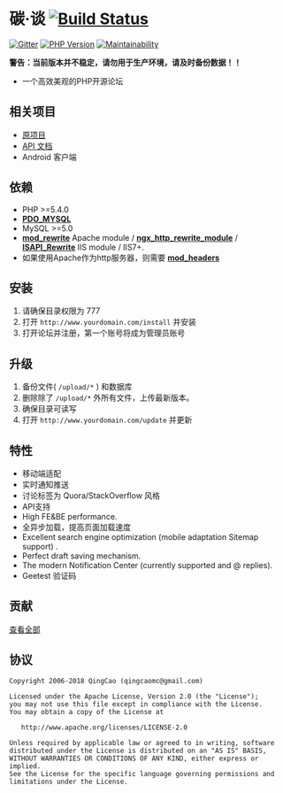 # 碳·谈    [![Build Status](https://travis-ci.org/qcminecraft/Carbon-Forum-F.svg?branch=master)](https://travis-ci.org/qcminecraft/Carbon-Forum-F)
[![Gitter](https://badges.gitter.im/Join%20Chat.svg)](https://gitter.im/Carbon-Forum-F/Lobby) [![PHP Version](https://img.shields.io/badge/php-5.4%2B-green.svg)](https://github.com/qcminecraft/Carbon-Forum-F) [![Maintainability](https://api.codeclimate.com/v1/badges/e52639f89f3939c05ea7/maintainability)](https://codeclimate.com/github/qcminecraft/Carbon-Forum-F/maintainability)

**警告：当前版本并不稳定，请勿用于生产环境，请及时备份数据！！**

* 一个高效美观的PHP开源论坛


## 相关项目

* [原项目](https://github.com/lincanbin/Carbon-Forum)
* [API 文档](https://github.com/lincanbin/Carbon-Forum-API-Documentation)
* Android 客户端

## 依赖

* PHP >=5.4.0
* [__PDO_MYSQL__](http://php.net/manual/en/ref.pdo-mysql.php)
* MySQL >=5.0
* [__mod_rewrite__](http://httpd.apache.org/docs/2.2/mod/mod_rewrite.html) Apache module / [__ngx_http_rewrite_module__](https://github.com/qcminecraft/Carbon-Forum-F/blob/master/nginx.conf) / [__ISAPI_Rewrite__](http://www.helicontech.com/isapi_rewrite/) IIS module / IIS7+. 
* 如果使用Apache作为http服务器，则需要 [__mod_headers__](http://httpd.apache.org/docs/2.2/mod/mod_headers.html)

## 安装

1. 请确保目录权限为 777
2. 打开 ```http://www.yourdomain.com/install``` 并安装
3. 打开论坛并注册，第一个账号将成为管理员账号

## 升级

1. 备份文件( ```/upload/*``` ) 和数据库
2. 删除除了 ```/upload/*``` 外所有文件，上传最新版本。
3. 确保目录可读写
4. 打开 ```http://www.yourdomain.com/update``` 并更新

## 特性

* 移动端适配
* 实时通知推送
* 讨论标签为 Quora/StackOverflow 风格 
* API支持
* High FE&BE performance. 
* 全异步加载，提高页面加载速度
* Excellent search engine optimization (mobile adaptation Sitemap support) .
* Perfect draft saving mechanism. 
* The modern Notification Center (currently supported and @ replies).
* Geetest 验证码

## 贡献

[查看全部](https://github.com/qcminecraft/Carbon-Forum-F/graphs/contributors)



## 协议

``` 
Copyright 2006-2018 QingCao (qingcaomc@gmail.com)

Licensed under the Apache License, Version 2.0 (the "License");
you may not use this file except in compliance with the License.
You may obtain a copy of the License at

   http://www.apache.org/licenses/LICENSE-2.0

Unless required by applicable law or agreed to in writing, software
distributed under the License is distributed on an "AS IS" BASIS,
WITHOUT WARRANTIES OR CONDITIONS OF ANY KIND, either express or implied.
See the License for the specific language governing permissions and
limitations under the License.
```
